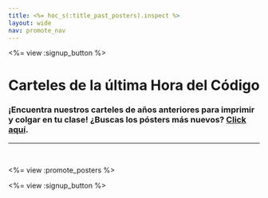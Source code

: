 ```yaml
---
title: <%= hoc_s(:title_past_posters).inspect %>
layout: wide
nav: promote_nav
---
```

<%= view :signup_button %>

# Carteles de la última Hora del Código

### ¡Encuentra nuestros carteles de años anteriores para imprimir y colgar en tu clase! ¿Buscas los pósters más nuevos? [Click aquí](<%= resolve_url('/promote/resources#posters') %>).

* * *

<br />

<%= view :promote_posters %>

<%= view :signup_button %>